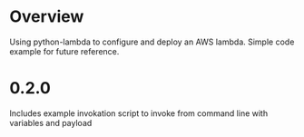 # Overview
Using python-lambda to configure and deploy an AWS lambda. Simple code example
for future reference. 

# 0.2.0
Includes example invokation script to invoke from command line with variables and payload
